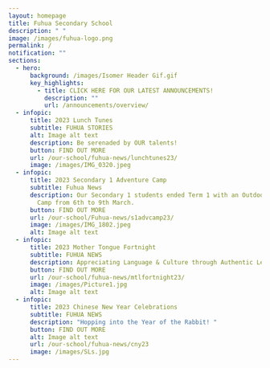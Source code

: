 ```yaml
---
layout: homepage
title: Fuhua Secondary School
description: " "
image: /images/fuhua-logo.png
permalink: /
notification: ""
sections:
  - hero:
      background: /images/Isomer Header Gif.gif
      key_highlights:
        - title: CLICK HERE FOR OUR LATEST ANNOUNCEMENTS!
          description: ""
          url: /announcements/overview/
  - infopic:
      title: 2023 Lunch Tunes
      subtitle: FUHUA STORIES
      alt: Image alt text
      description: Be serenaded by OUR talents!
      button: FIND OUT MORE
      url: /our-school/fuhua-news/lunchtunes23/
      image: /images/IMG_0320.jpeg
  - infopic:
      title: 2023 Secondary 1 Adventure Camp
      subtitle: Fuhua News
      description: Our Secondary 1 students ended Term 1 with an Outdoor Adventure
        Camp from 6th to 9th March.
      button: FIND OUT MORE
      url: /our-school/Fuhua-news/s1advcamp23/
      image: /images/IMG_1802.jpeg
      alt: Image alt text
  - infopic:
      title: 2023 Mother Tongue Fortnight
      subtitle: FUHUA NEWS
      description: Appreciating Language & Culture through Authentic Learning Experiences!
      button: FIND OUT MORE
      url: /our-school/fuhua-news/mtlfortnight23/
      image: /images/Picture1.jpg
      alt: Image alt text
  - infopic:
      title: 2023 Chinese New Year Celebrations
      subtitle: FUHUA NEWS
      description: "Hopping into the Year of the Rabbit! "
      button: FIND OUT MORE
      alt: Image alt text
      url: /our-school/fuhua-news/cny23
      image: /images/SLs.jpg
---
```



